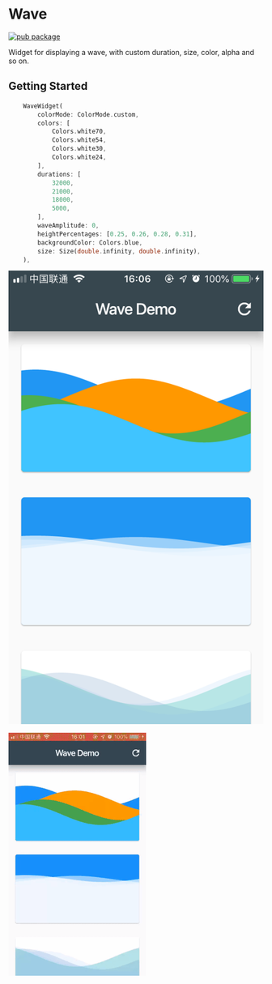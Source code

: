 # Wave

[![pub package](https://img.shields.io/pub/v/wave.svg)](https://pub.dartlang.org/packages/wave)

Widget for displaying a wave, with custom duration, size, color, alpha and so on.

## Getting Started

``` dart
    WaveWidget(
        colorMode: ColorMode.custom,
        colors: [
            Colors.white70,
            Colors.white54,
            Colors.white30,
            Colors.white24,
        ],
        durations: [
            32000,
            21000,
            18000,
            5000,
        ],
        waveAmplitude: 0,
        heightPercentages: [0.25, 0.26, 0.28, 0.31],
        backgroundColor: Colors.blue,
        size: Size(double.infinity, double.infinity),
    ),
```

![demo](example/assets/demo.PNG)

![demo](example/assets/demo.gif)

